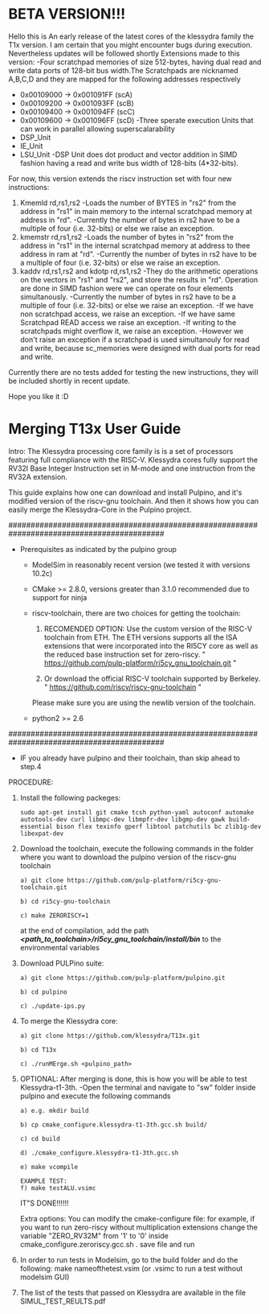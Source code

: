 # BETA VERSION!!!
Hello this is An early release of the latest cores of the klessydra family the T1x version.
I am certain that you might encounter bugs during execution. Nevertheless updates will be followed shortly
Extensions made to this version:
-Four scratchpad memories of size 512-bytes, having dual read and write data ports of 128-bit bus width.The Scratchpads are nicknamed A,B,C,D and they are mapped for the following addresses respectively
  - 0x00109000 -> 0x001091FF (scA)
  - 0x00109200 -> 0x001093FF (scB)
  - 0x00109400 -> 0x001094FF (scC)
  - 0x00109600 -> 0x001096FF (scD)
-Three sperate execution Units that can work in parallel allowing superscalarability
  - DSP_Unit
  - IE_Unit
  - LSU_Unit
-DSP Unit does dot product and vector addition in SIMD fashion having a read and write bus width of 128-bits (4*32-bits).


For now, this version extends the riscv instruction set with four new instructions:

1) Kmemld rd,rs1,rs2
-Loads the number of BYTES in "rs2" from the address in "rs1" in main memory to the internal scratchpad memory at address in "rd".
-Currently the number of bytes in rs2 have to be a multiple of four (i.e. 32-bits) or else we raise an exception.
2) kmemstr rd,rs1,rs2
-Loads the number of bytes in "rs2" from the address in "rs1" in the internal scratchpad memory at address to thee address in ram at "rd".
-Currently the number of bytes in rs2 have to be a multiple of four (i.e. 32-bits) or else we raise an exception.
2) kaddv rd,rs1,rs2 and kdotp rd,rs1,rs2
-They do the arithmetic operations on the vectors in "rs1" and "rs2", and store the results in "rd". Operation are done in SIMD fashion were we can operate on four elements simultanously.
-Currently the number of bytes in rs2 have to be a multiple of four (i.e. 32-bits) or else we raise an exception.
-If we have non scratchpad access, we raise an exception.
-If we have same Scratchpad READ access we raise an exception.
-If writing to the scratchpads might overflow it, we raise an exception.
-However we don't raise an exception if a scratchpad is used simultanouly for read and write, because sc_memories were designed with dual ports for read and write.

Currently there are no tests added for testing the new instructions, they will be included shortly in recent update. 

Hope you like it :D

# Merging T13x User Guide

Intro: The Klessydra processing core family is is a set of processors featuring full compliance with the RISC-V. Klessydra cores fully support the RV32I Base Integer Instruction set in M-mode and one instruction from the RV32A extension.

This guide explains how one can download and install Pulpino, and 
it's modified version of the riscv-gnu toolchain. And then it shows how 
you can easily merge the Klessydra-Core in the Pulpino project.

###########################################################################################
- Prerequisites as indicated by the pulpino group
	- ModelSim in reasonably recent version (we tested it with versions 10.2c)
	- CMake >= 2.8.0, versions greater than 3.1.0 recommended due to support for ninja
	- riscv-toolchain, there are two choices for getting the toolchain: 

  		1) RECOMENDED OPTION: Use the custom version of the RISC-V toolchain from ETH. 
  		The ETH versions supports all the ISA extensions that were incorporated 
	  	into the RI5CY core as well as the reduced base instruction set for zero-riscy.
	        " https://github.com/pulp-platform/ri5cy_gnu_toolchain.git "

		2) Or download the official RISC-V toolchain supported by Berkeley.
 	       	" https://github.com/riscv/riscv-gnu-toolchain "


	  	Please make sure you are using the newlib version of the toolchain.
	- python2 >= 2.6
	
###########################################################################################

- IF you already have pulpino and their toolchain, than skip ahead to step.4


PROCEDURE:
1.	Install the following packeges:

		sudo apt-get install git cmake tcsh python-yaml autoconf automake autotools-dev curl libmpc-dev libmpfr-dev libgmp-dev gawk build-essential bison flex texinfo gperf libtool patchutils bc zlib1g-dev libexpat-dev

2.	Download the toolchain, execute the following commands in the folder where you want to download the pulpino version of the riscv-gnu toolchain

		a) git clone https://github.com/pulp-platform/ri5cy-gnu-toolchain.git
		
		b) cd ri5cy-gnu-toolchain
		
		c) make ZERORISCY=1
		
	at the end of compilation, add the path **_<path_to_toolchain>/ri5cy_gnu_toolchain/install/bin_** to the environmental variables

3.	Download PULPino suite:

		a) git clone https://github.com/pulp-platform/pulpino.git
		
		b) cd pulpino
		
		c) ./update-ips.py	
	
4.	To merge the Klessydra core:

		a) git clone https://github.com/klessydra/T13x.git
		
		b) cd T13x
		
		c) ./runMErge.sh <pulpino_path>

5.	OPTIONAL: After merging is done, this is how you will be able to test Klessydra-t1-3th.
		-Open the terminal and navigate to "sw" folder inside pulpino and execute the following commands

		a) e.g. mkdir build
		
		b) cp cmake_configure.klessydra-t1-3th.gcc.sh build/
		
		c) cd build
		
		d) ./cmake_configure.klessydra-t1-3th.gcc.sh
		
		e) make vcompile
		
		EXAMPLE TEST:
		f) make testALU.vsimc
			
	IT"S DONE!!!!!!

	Extra options: You can modify the cmake-configure file:
	for example, if you want to run zero-riscy without multiplication extensions change the variable "ZERO_RV32M" from '1' to '0' inside cmake_configure.zeroriscy.gcc.sh .
	save file and run

6.	In order to run tests in Modelsim, go to the build folder and do the following:
		make nameofthetest.vsim (or .vsimc to run a test without modelsim GUI)

7.	The list of the tests that passed on Klessydra are available in the file SIMUL_TEST_REULTS.pdf
